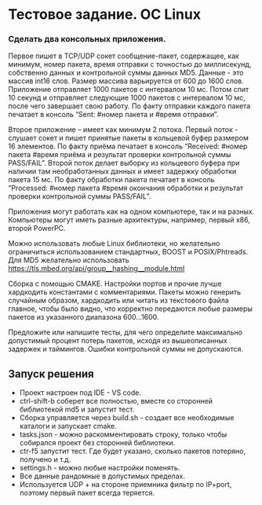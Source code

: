 # Тестовое задание. ОС Linux

### Сделать два консольных приложения.

Первое пишет в TCP/UDP сокет сообщение-пакет, содержащее, как минимум, номер пакета, время отправки с точностью до миллисекунд​, собственно данных и контрольной суммы данных MD5.
Данные - это массив int16 слов. Размер массива варьируется от 600 до 1600 слов.
Приложение отправляет 1000 пакетов с интервалом 10 мс. Потом спит 10 секунд и отправляет следующие 1000 пакетов с интервалом 10 мс, после чего завершает свою работу. По факту отправки каждого пакета печатает в консоль “Sent: #номер пакета и #время отправки”.

Второе приложение – имеет как минимум 2 потока.
Первый поток - слушает сокет и пишет принятые пакеты в кольцевой буфер размером 16 элементов. По факту приёма печатает в консоль “Received: #номер пакета #время приёма и результат проверки контрольной суммы PASS/FAIL”.
Второй поток делает выборку из кольцевого буфера при наличии там необработанных данных и имеет задержку обработки пакета 15 мс. По факту обработки пакета печатает в консоль “Processed: #номер пакета #время окончания обработки и результат проверки контрольной суммы PASS/FAIL”.

Приложения могут работать как на одном компьютере, так и на разных. Компьютеры могут иметь разные архитектуры, например, первый x86, второй PowerPC.

Можно использовать любые Linux библиотеки, но желательно ограничиться использованием стандартных, BOOST и POSIX/Phtreads.
Для MD5 желательно использовать https://tls.mbed.org/api/group__hashing__module.html

Сборка с помощью CMAKE.
Настройки портов и прочие лучше хардкодить константами с комментариями. Пакеты можно генерить случайным образом, хардкодить или читать из текстового файла главное, чтобы было видно, что корректно передаются любые размеры пакетов из указанного диапазона 600...1600.

Предложите или напишите тесты, для чего определите максимально допустимый процент потерь пакетов, исходя из вышеописанных задержек и таймингов. Ошибки контрольной суммы не допускаются.


## Запуск решения
- Проект настроен под IDE - VS code.
- ctrl-shift-b соберет все полностью, вместе со сторонней библиотекой md5 и запустит тест.
- Сборка управляется через build.sh - создает все необходимые каталоги и запускает cmake.
- tasks.json - можно раскомментировать строку, только чтобы собирался проект без сторонней библиотеки.
- ctr-f5 запустит тест. Где будет указано, сколько пакетов потеряно, получено и т.д.
- settings.h - можно любые настройки поменять.
- Все данные рандомные в допустимых пределах.
- Используется UDP + на стороне приемника фильтр по IP+port, поэтому первый пакет всегда теряется.
